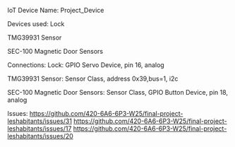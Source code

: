 IoT Device Name: Project_Device

Devices used:
Lock

TMG39931 Sensor

SEC-100 Magnetic Door Sensors

Connections:
Lock: GPIO Servo Device, pin 16, analog

TMG39931 Sensor: Sensor Class, address 0x39,bus=1, i2c

SEC-100 Magnetic Door Sensors: Sensor Class, GPIO Button Device, pin 18, analog

Issues:
https://github.com/420-6A6-6P3-W25/final-project-leshabitants/issues/31
https://github.com/420-6A6-6P3-W25/final-project-leshabitants/issues/17
https://github.com/420-6A6-6P3-W25/final-project-leshabitants/issues/20
